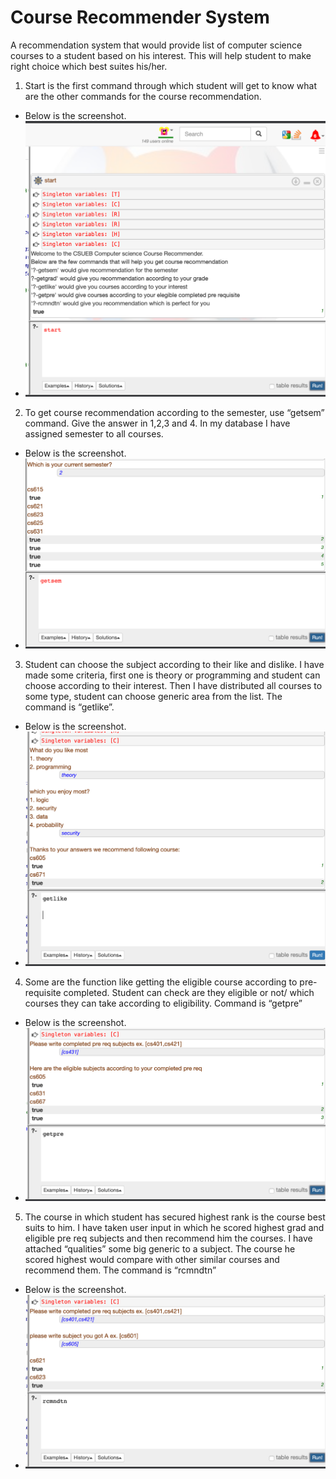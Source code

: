 # Course Recommender System
A recommendation system that would provide list of computer science courses to a student based on his interest. This will help student to make right choice which best suites his/her.

1. Start is the first command through which student will get to know what are the other commands for the course recommendation.
  - Below is the screenshot.
  - ![start_command](start.png)
  
  
2. To get course recommendation according to the semester, use “getsem” command. Give the answer in 1,2,3 and 4. In my database I have assigned semester to all courses.
  - Below is the screenshot.
  - ![getsem_command](getsem.png)
  
  
3. Student can choose the subject according to their like and dislike. I have made some criteria, first one is theory or programming and student can choose according to their interest. Then I have distributed all courses to some type, student can choose generic area from the list. The command is “getlike”. 
  - Below is the screenshot.
  - ![getlike_command](getlike.png)
  
  
4. Some are the function like getting the eligible course according to pre-requisite completed. Student can check are they eligible or not/ which courses they can take according to eligibility. Command is “getpre”
  - Below is the screenshot.
  - ![getpre_command](getpre.png)
  
  
5. The course in which student has secured highest rank is the course best suits to him. I have taken user input in which he scored highest grad and eligible pre req subjects and then recommend him the courses. I have attached “qualities” some big generic to a subject. The course he scored highest would compare with other similar courses and recommend them.
The command is “rcmndtn”
  - Below is the screenshot.
  - ![rccmndtn_command](rcmndtn.png)
